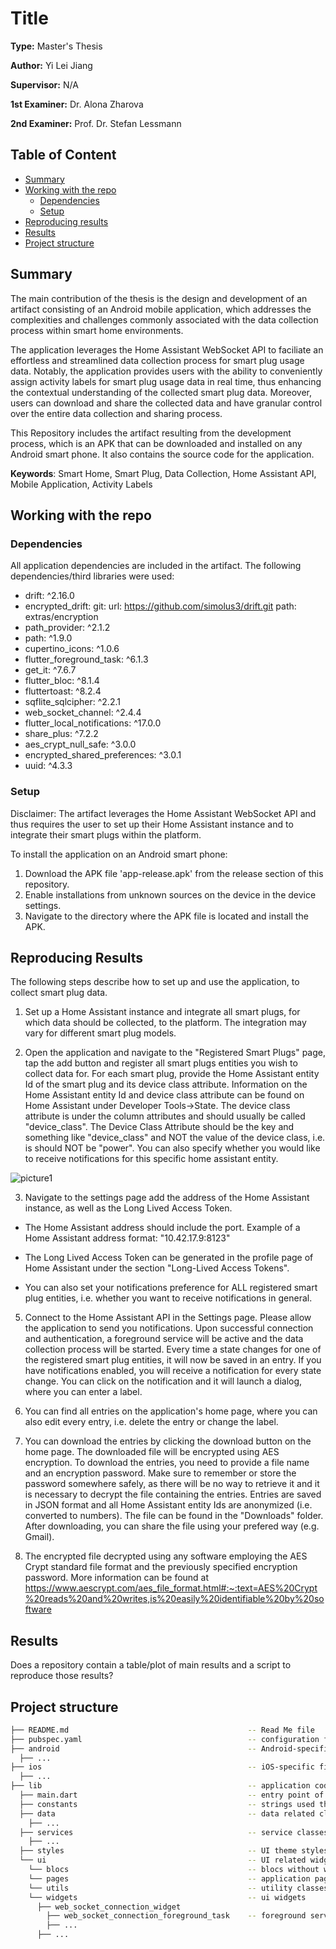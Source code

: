 # Title

**Type:** Master's Thesis

**Author:** Yi Lei Jiang

**Supervisor:** N/A

**1st Examiner:** Dr. Alona Zharova

**2nd Examiner:** Prof. Dr. Stefan Lessmann


## Table of Content

- [Summary](#summary)
- [Working with the repo](#Working-with-the-repo)
    - [Dependencies](#Dependencies)
    - [Setup](#Setup)
- [Reproducing results](#Reproducing-results)
- [Results](#Results)
- [Project structure](-Project-structure)


## Summary

The main contribution of the thesis is the design and development of an artifact consisting of an Android mobile application, which addresses the complexities and challenges commonly associated with the data collection process within smart home environments. 

The application leverages the Home Assistant WebSocket API to faciliate an effortless and streamlined data collection process for smart plug usage data. Notably, the application provides users with the ability to conveniently assign activity labels for smart plug usage data in real time, thus enhancing the contextual understanding of the collected smart plug data. Moreover, users can download and share the collected data and have granular control over the entire data collection and sharing process.

This Repository includes the artifact resulting from the development process, which is an APK that can be downloaded and installed on any Android smart phone. It also contains the source code for the application.

**Keywords**: Smart Home, Smart Plug, Data Collection, Home Assistant API, Mobile Application, Activity Labels


## Working with the repo

### Dependencies
All application dependencies are included in the artifact. 
The following dependencies/third libraries were used:
  - drift: ^2.16.0
  - encrypted_drift:
    git:
      url: https://github.com/simolus3/drift.git
      path: extras/encryption
  - path_provider: ^2.1.2
  - path: ^1.9.0
  - cupertino_icons: ^1.0.6
  - flutter_foreground_task: ^6.1.3
  - get_it: ^7.6.7
  - flutter_bloc: ^8.1.4
  - fluttertoast: ^8.2.4
  - sqflite_sqlcipher: ^2.2.1
  - web_socket_channel: ^2.4.4
  - flutter_local_notifications: ^17.0.0
  - share_plus: ^7.2.2
  - aes_crypt_null_safe: ^3.0.0
  - encrypted_shared_preferences: ^3.0.1
  - uuid: ^4.3.3

### Setup
Disclaimer: The artifact leverages the Home Assistant WebSocket API and thus requires the user to set up their Home Assistant instance and to integrate their smart plugs within the platform. 

To install the application on an Android smart phone:
1. Download the APK file 'app-release.apk' from the release section of this repository.
2. Enable installations from unknown sources on the device in the device settings. 
3. Navigate to the directory where the APK file is located and install the APK.


## Reproducing Results

The following steps describe how to set up and use the application, to collect smart plug data.

1. Set up a Home Assistant instance and integrate all smart plugs, for which data should be collected, to the platform. The integration may vary for different smart plug models.

2. Open the application and navigate to the "Registered Smart Plugs" page, tap the add button and register all smart plugs entities you wish to collect data for. For each smart plug, provide the Home Assistant entity Id of the smart plug and its device class attribute.
Information on the Home Assistant entity Id and device class attribute can be found on Home Assistant under Developer Tools->State. The device class attribute is under the column attributes and should usually be called "device_class". The Device Class Attribute should be the key and something like "device_class" and NOT the value of the device class, i.e. is should NOT be "power". You can also specify whether you would like to receive notifications for this specific home assistant entity.

![picture1](https://github.com/yileijiang/smart-plug-data-flutter-app/assets/71334281/565f3199-fb13-454e-8333-b520d1579476)

3. Navigate to the settings page add the address of the Home Assistant instance, as well as the Long Lived Access Token.
- The Home Assistant address should include the port.
Example of a Home Assistant address format: "10.42.17.9:8123"

- The Long Lived Access Token can be generated in the profile page of Home Assistant under the section "Long-Lived Access Tokens".

- You can also set your notifications preference for ALL registered smart plug entities, i.e. whether you want to receive notifications in general.

5. Connect to the Home Assistant API in the Settings page. Please allow the application to send you notifications. Upon successful connection and authentication, a foreground service will be active and the data collection process will be started. Every time a state changes for one of the registered smart plug entities, it will now be saved in an entry. If you have notifications enabled, you will receive a notification for every state change. You can click on the notification and it will launch a dialog, where you can enter a label.

6. You can find all entries on the application's home page, where you can also edit every entry, i.e. delete the entry or change the label.

7. You can download the entries by clicking the download button on the home page. The downloaded file will be encrypted using AES encryption. To download the entries, you need to provide a file name and an encryption password. Make sure to remember or store the password somewhere safely, as there will be no way to retrieve it and it is necessary to decrypt the file containing the entries.
Entries are saved in JSON format and all Home Assistant entity Ids are anonymized (i.e. converted to numbers).
The file can be found in the "Downloads" folder. After downloading, you can share the file using your prefered way (e.g. Gmail).

9. The encrypted file decrypted using any software employing the AES Crypt standard file format and the previously specified encryption password.
More information can be found at https://www.aescrypt.com/aes_file_format.html#:~:text=AES%20Crypt%20reads%20and%20writes,is%20easily%20identifiable%20by%20software


## Results

Does a repository contain a table/plot of main results and a script to reproduce those results?

## Project structure

```bash
├── README.md                                        -- Read Me file
├── pubspec.yaml                                     -- configuration file for flutter application
├── android                                          -- Android-specific files and configurations
  ├── ...                                           
├── ios                                              -- iOS-specific files and configurations
  ├── ...                                                        
├── lib                                              -- application code
  ├── main.dart                                      -- entry point of the application
  ├── constants                                      -- strings used throughout the application
  ├── data                                           -- data related classes
    ├── ...
  ├── services                                       -- service classes (encryption, notifications, webSocket connections)
    ├── ...
  ├── styles                                         -- UI theme styles
  └── ui                                             -- UI related widgets and classes
    └── blocs                                        -- blocs without widgets
    └── pages                                        -- application pages                                              
    └── utils                                        -- utility classes 
    └── widgets                                      -- ui widgets
      ├── web_socket_connection_widget
        ├── web_socket_connection_foreground_task    -- foreground service  
        ├── ...  
      ├── ...                  
```
